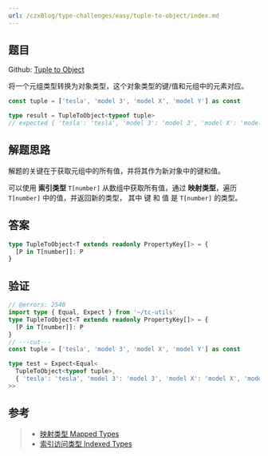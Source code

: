 ```yaml
---
url: /czxBlog/type-challenges/easy/tuple-to-object/index.md
---
```

## 题目

Github: [Tuple to Object](https://github.com/type-challenges/type-challenges/blob/main/questions/)

将一个元组类型转换为对象类型，这个对象类型的键/值和元组中的元素对应。

```ts
const tuple = ['tesla', 'model 3', 'model X', 'model Y'] as const

type result = TupleToObject<typeof tuple>
// expected { 'tesla': 'tesla', 'model 3': 'model 3', 'model X': 'model X', 'model Y': 'model Y'}
```

## 解题思路

解题的关键在于获取元组中的所有值，并将其作为新对象中的键和值。

可以使用 **索引类型** `T[number]` 从数组中获取所有值，通过 **映射类型**，遍历 `T[number]` 中的值，并返回新的类型，
其中 键 和 值 是 `T[number]` 的类型。

## 答案

```ts
type TupleToObject<T extends readonly PropertyKey[]> = {
  [P in T[number]]: P
}
```

## 验证

```ts twoslash
// @errors: 2540
import type { Equal, Expect } from '~/tc-utils'
type TupleToObject<T extends readonly PropertyKey[]> = {
  [P in T[number]]: P
}
// ---cut---
const tuple = ['tesla', 'model 3', 'model X', 'model Y'] as const

type test = Expect<Equal<
  TupleToObject<typeof tuple>,
  { 'tesla': 'tesla', 'model 3': 'model 3', 'model X': 'model X', 'model Y': 'model Y' }
>>
```

## 参考

> * [映射类型 Mapped Types](https://www.typescriptlang.org/docs/handbook/2/mapped-types.html)
> * [索引访问类型 Indexed Types](https://www.typescriptlang.org/docs/handbook/2/indexed-access-types.html)
